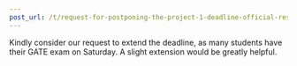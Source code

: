 ```yaml
---
post_url: /t/request-for-postponing-the-project-1-deadline-official-response-extended/166866/16
---
```

Kindly consider our request to extend the deadline, as many students have their GATE exam on Saturday. A slight extension would be greatly helpful.